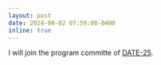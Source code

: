 ```yaml
---
layout: post
date: 2024-08-02 07:59:00-0400
inline: true
---
```


I will join the program committe of [DATE-25](https://www.date-conference.com/).

